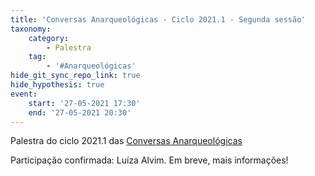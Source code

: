 ```yaml
---
title: 'Conversas Anarqueológicas - Ciclo 2021.1 - Segunda sessão'
taxonomy:
    category:
        - Palestra
    tag:
        - '#Anarqueológicas'
hide_git_sync_repo_link: true
hide_hypothesis: true
event:
    start: '27-05-2021 17:30'
    end: '27-05-2021 20:30'
---
```


Palestra do ciclo 2021.1 das [Conversas Anarqueológicas](http://arqueologiadosensivel.ufba.br/projetos/extensao/anarqueologicas)

Participação confirmada: Luíza Alvim. Em breve, mais informações!